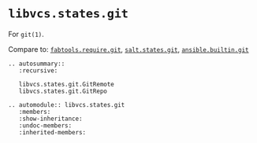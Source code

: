 # `libvcs.states.git`

For `git(1)`.

Compare to:
[`fabtools.require.git`](https://fabtools.readthedocs.io/en/0.19.0/api/require/git.html),
[`salt.states.git`](https://docs.saltproject.io/en/latest/ref/states/all/salt.states.git.html),
[`ansible.builtin.git`](https://docs.ansible.com/ansible/latest/collections/ansible/builtin/git_module.html)

```{eval-rst}
.. autosummary::
   :recursive:

   libvcs.states.git.GitRemote
   libvcs.states.git.GitRepo
```

```{eval-rst}
.. automodule:: libvcs.states.git
   :members:
   :show-inheritance:
   :undoc-members:
   :inherited-members:
```
